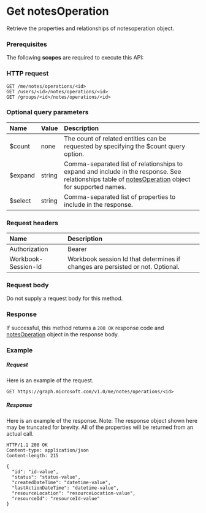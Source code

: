 # Get notesOperation

Retrieve the properties and relationships of notesoperation object.
### Prerequisites
The following **scopes** are required to execute this API: 
### HTTP request
<!-- { "blockType": "ignored" } -->
```http
GET /me/notes/operations/<id>
GET /users/<id>/notes/operations/<id>
GET /groups/<id>/notes/operations/<id>
```
### Optional query parameters
|Name|Value|Description|
|:---------------|:--------|:-------|
|$count|none|The count of related entities can be requested by specifying the $count query option.|
|$expand|string|Comma-separated list of relationships to expand and include in the response. See relationships table of [notesOperation](../resources/notesoperation.md) object for supported names. |
|$select|string|Comma-separated list of properties to include in the response.|

### Request headers
| Name      |Description|
|:----------|:----------|
| Authorization  | Bearer <code>|
| Workbook-Session-Id  | Workbook session Id that determines if changes are persisted or not. Optional.|

### Request body
Do not supply a request body for this method.
### Response
If successful, this method returns a `200 OK` response code and [notesOperation](../resources/notesoperation.md) object in the response body.
### Example
##### Request
Here is an example of the request.
<!-- {
  "blockType": "request",
  "name": "get_notesoperation"
}-->
```http
GET https://graph.microsoft.com/v1.0/me/notes/operations/<id>
```
##### Response
Here is an example of the response. Note: The response object shown here may be truncated for brevity. All of the properties will be returned from an actual call.
<!-- {
  "blockType": "response",
  "truncated": true,
  "@odata.type": "microsoft.graph.notesoperation"
} -->
```http
HTTP/1.1 200 OK
Content-type: application/json
Content-length: 215

{
  "id": "id-value",
  "status": "status-value",
  "createdDateTime": "datetime-value",
  "lastActionDateTime": "datetime-value",
  "resourceLocation": "resourceLocation-value",
  "resourceId": "resourceId-value"
}
```

<!-- uuid: 8fcb5dbc-d5aa-4681-8e31-b001d5168d79
2015-10-25 14:57:30 UTC -->
<!-- {
  "type": "#page.annotation",
  "description": "Get notesOperation",
  "keywords": "",
  "section": "documentation",
  "tocPath": ""
}-->